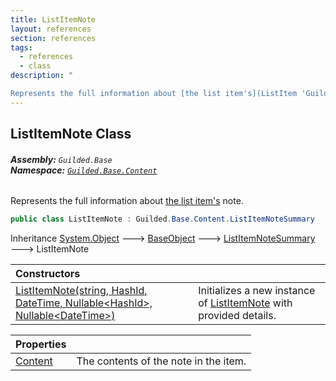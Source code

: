 ```yaml
---
title: ListItemNote
layout: references
section: references
tags:
  - references
  - class
description: "

Represents the full information about [the list item's](ListItem 'Guilded.Base.Content.ListItem') note."
---
```


## ListItemNote Class
###### **Assembly:** `Guilded.Base`<br/>**Namespace:** [`Guilded.Base.Content`](Guilded.Base.Content 'Guilded.Base.Content')

Represents the full information about [the list item's](ListItem 'Guilded.Base.Content.ListItem') note.

```csharp
public class ListItemNote : Guilded.Base.Content.ListItemNoteSummary
```

Inheritance [System.Object](https://docs.microsoft.com/en-us/dotnet/api/System.Object 'System.Object') &#129106; [BaseObject](BaseObject 'Guilded.Base.BaseObject') &#129106; [ListItemNoteSummary](ListItemNoteSummary 'Guilded.Base.Content.ListItemNoteSummary') &#129106; ListItemNote

| Constructors | |
| :--- | :--- |
| [ListItemNote(string, HashId, DateTime, Nullable&lt;HashId&gt;, Nullable&lt;DateTime&gt;)](ListItemNote.ListItemNote(string,HashId,DateTime,Nullable_HashId_,Nullable_DateTime_) 'Guilded.Base.Content.ListItemNote.ListItemNote(string, Guilded.Base.HashId, System.DateTime, System.Nullable<Guilded.Base.HashId>, System.Nullable<System.DateTime>)') | Initializes a new instance of [ListItemNote](ListItemNote 'Guilded.Base.Content.ListItemNote') with provided details. |

| Properties | |
| :--- | :--- |
| [Content](ListItemNote.Content 'Guilded.Base.Content.ListItemNote.Content') | The contents of the note in the item. |
